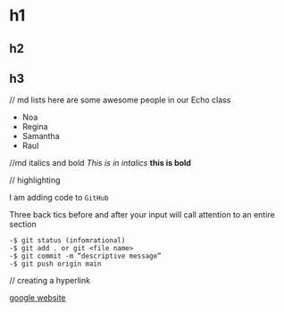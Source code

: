 # h1
## h2
## h3

// md lists
here are some awesome people in our Echo class
- Noa
- Regina
- Samantha
- Raul

//md italics and bold
*This is in intalics*
**this is bold**

// highlighting

I am adding code to `GitHub`

Three back tics before and after your input will call attention to an entire section

```
-$ git status (infomrational)
-$ git add . or git <file name>
-$ git commit -m “descriptive message”
-$ git push origin main
```

// creating a hyperlink

[google website](https://www.google.com/)